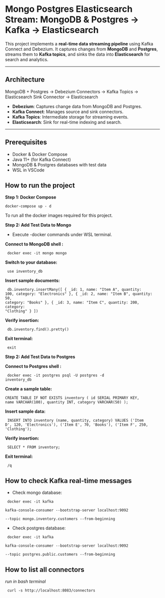 # Mongo Postgres Elasticsearch Stream: MongoDB & Postgres → Kafka → Elasticsearch

This project implements a **real-time data streaming pipeline** using Kafka Connect and Debezium. It captures changes from **MongoDB** and **Postgres**, streams them to **Kafka topics**, and sinks the data into **Elasticsearch** for search and analytics.

---

## Architecture

MongoDB + Postgres → Debezium Connectors →  Kafka Topics
→ Elasticsearch Sink Connector → Elasticsearch

- **Debezium**: Captures change data from MongoDB and Postgres.  
- **Kafka Connect**: Manages source and sink connectors.  
- **Kafka Topics**: Intermediate storage for streaming events.  
- **Elasticsearch**: Sink for real-time indexing and search.  

---

## Prerequisites

- Docker & Docker Compose  
- Java 11+ (for Kafka Connect)  
- MongoDB & Postgres databases with test data
- WSL in VSCode 

## How to run the project

**Step 1: Docker Compose**

 <code>docker-compose up - d</code>
 <p> To run all the docker images required for this project. </p>

**Step 2: Add Test Data to Mongo**

* Execute -docker commands under WSL terminal.

**Connect to MongoDB shell :**

 <code> docker exec -it mongo mongo </code>

**Switch to your database:**

<code> use inventory_db </code>

**Insert sample documents:**

 <code> db.inventory.insertMany([
  { _id: 1, name: "Item A", quantity: 100, category: "Electronics" },
  { _id: 2, name: "Item B", quantity: 50, category: "Books" },
  { _id: 3, name: "Item C", quantity: 200, category: "Clothing" }
])
</code>

**Verify insertion:**

 <code> db.inventory.find().pretty() </code>

 **Exit terminal:**

 <code> exit </code>

**Step 2: Add Test Data to Postgres**

**Connect to Postgres shell :**

 <code> docker exec -it postgres psql -U postgres -d inventory_db</code>

**Create a sample table:**

<code>CREATE TABLE IF NOT EXISTS inventory (
  id SERIAL PRIMARY KEY,
  name VARCHAR(100),
  quantity INT,
  category VARCHAR(50)
);</code>

**Insert sample data:**

 <code> INSERT INTO inventory (name, quantity, category) VALUES
('Item D', 120, 'Electronics'),
('Item E', 70, 'Books'),
('Item F', 250, 'Clothing');
</code>

**Verify insertion:**

 <code> SELECT * FROM inventory;</code>

  **Exit terminal:**

 <code> /q </code>

## How to check Kafka real-time messages

* Check mongo database:

<code> docker exec -it kafka \
kafka-console-consumer --bootstrap-server localhost:9092 \
--topic mongo.inventory.customers --from-beginning</code>

* Check postgres database:

<code> docker exec -it kafka \
kafka-console-consumer --bootstrap-server localhost:9092 \
--topic postgres.public.customers --from-beginning</code>

## How to list all connectors

*run in bash terminal*

 <code> curl -s http://localhost:8083/connectors</code>







